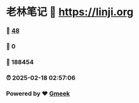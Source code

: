 # 老林笔记 :link: https://linji.org 
### :page_facing_up: [48](https://linji.org/tag.html) 
### :speech_balloon: 0 
### :hibiscus: 188454 
### :alarm_clock: 2025-02-18 02:57:06 
### Powered by :heart: [Gmeek](https://github.com/Meekdai/Gmeek)
